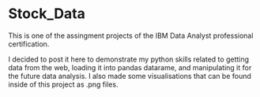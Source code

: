 # Stock_Data

This is one of the assingment projects of the IBM Data Analyst professional certification.

I decided to post it here to demonstrate my python skills related to getting data from the web, loading it into pandas datarame, and manipulating it for the future data analysis.
I also made some visualisations that can be found inside of this project as .png files.
